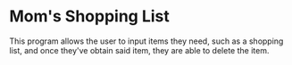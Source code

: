 Mom's Shopping List  
====================

This program allows the user to input items they need, such as a shopping list, and once they've obtain
said item, they are able to delete the item.
